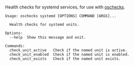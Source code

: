 Health checks for systemd services, for use with [oschecks][].

    Usage: oschecks systemd [OPTIONS] COMMAND [ARGS]...

      Health checks for systemd units.

    Options:
      --help  Show this message and exit.

    Commands:
      check_unit_active   Check if the named unit is active.
      check_unit_enabled  Check if the named unit is enabled.
      check_unit_exists   Check if the named unit exists.

[oschecks]: https://github.com/larsks/oschecks
